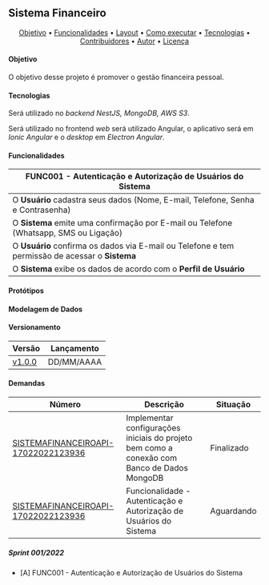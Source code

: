 ## Sistema Financeiro

<p align="center">
 <a href="#-objetivo">Objetivo</a> •
 <a href="#-funcionalidades">Funcionalidades</a> •
 <a href="#-layout">Layout</a> • 
 <a href="#-como-executar-o-projeto">Como executar</a> • 
 <a href="#-tecnologias">Tecnologias</a> • 
 <a href="#-contribuidores">Contribuidores</a> • 
 <a href="#-autor">Autor</a> • 
 <a href="#user-content--licença">Licença</a>
</p>

#### Objetivo

O objetivo desse projeto é promover o gestão financeira pessoal.

#### Tecnologias

Será utilizado no _backend NestJS, MongoDB, AWS S3_.

Será utilizado no frontend _web_ será utilizado Angular, o aplicativo será em _Ionic Angular_ e o _desktop_ em _Electron Angular_.

#### Funcionalidades

|**FUNC001 - Autenticação e Autorização de Usuários do Sistema**|
|--|
|O **Usuário** cadastra seus dados (Nome, E-mail, Telefone, Senha e Contrasenha) |
|O **Sistema** emite uma confirmação por E-mail ou Telefone (Whatsapp, SMS ou Ligação)|
|O **Usuário** confirma os dados via E-mail ou Telefone e tem permissão de acessar o **Sistema**|
|O **Sistema** exibe os dados de acordo com o **Perfil de Usuário**|

#### Protótipos

#### Modelagem de Dados

#### Versionamento

| Versão                                                                        | Lançamento |
| -------------------------------------------------------------------------------- | --------------  |
| [v1.0.0](https://github.com/quintinodigital/sistemafinanceiroapp/tags) | DD/MM/AAAA  |

#### Demandas

| Número | Descrição | Situação | 
| -------------------------------------------------------------------------------- | --------------  | --------------  |
| [SISTEMAFINANCEIROAPI-17022022123936](https://github.com/quintinodigital/sistemafinanceiroapi/tree/SISTEMAFINANCEIROAPI-17022022123936) | Implementar configurações iniciais do projeto bem como a conexão com Banco de Dados MongoDB  | Finalizado |
| [SISTEMAFINANCEIROAPI-17022022123936](https://github.com/quintinodigital/sistemafinanceiroapi/tree/SISTEMAFINANCEIROAPI-17022022123936) | Funcionalidade - Autenticação e Autorização de Usuários do Sistema | Aguardando |

##### Sprint 001/2022

- [A] FUNC001 - Autenticação e Autorização de Usuários do Sistema
